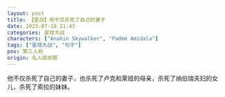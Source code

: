 ```yaml
---
layout: post
title: 【星战】他不仅杀死了自己的妻子
date: 2023-07-18 21:43
categories: 星球大战
characters: ["Anakin Skywalker", "Padmé Amidala"]
tags: ["星球大战", "句子"]
pov: 第三人称
origin: 名人朋友圈
---
```


他不仅杀死了自己的妻子，也杀死了卢克和莱娅的母亲，杀死了纳伯瑞夫妇的女儿，杀死了索拉的妹妹。

